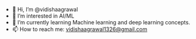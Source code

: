 - 👋 Hi, I’m @vidishaagrawal
- 👀 I’m interested in AI/ML 
- 🌱 I’m currently learning Machine learning and deep learning concepts.
- 📫 How to reach me: vidishaagrawal1326@gmail.com

<!---
vidishaagrawal/vidishaagrawal is a ✨ special ✨ repository because its `README.md` (this file) appears on your GitHub profile.
You can click the Preview link to take a look at your changes.
--->
